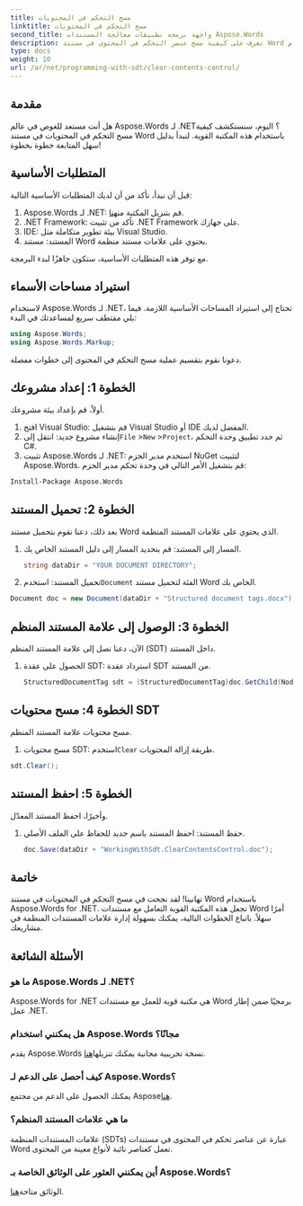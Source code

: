 ```yaml
---
title: مسح التحكم في المحتويات
linktitle: مسح التحكم في المحتويات
second_title: واجهة برمجة تطبيقات معالجة المستندات Aspose.Words
description: تعرف على كيفية مسح عنصر التحكم في المحتوى في مستند Word باستخدام Aspose.Words for .NET من خلال دليلنا خطوة بخطوة.
type: docs
weight: 10
url: /ar/net/programming-with-sdt/clear-contents-control/
---
```

## مقدمة

هل أنت مستعد للغوص في عالم Aspose.Words لـ .NET؟ اليوم، سنستكشف كيفية مسح التحكم في المحتويات في مستند Word باستخدام هذه المكتبة القوية. لنبدأ بدليل سهل المتابعة خطوة بخطوة!

## المتطلبات الأساسية

قبل أن نبدأ، تأكد من أن لديك المتطلبات الأساسية التالية:

1.  Aspose.Words لـ .NET: قم بتنزيل المكتبة من[هنا](https://releases.aspose.com/words/net/).
2. .NET Framework: تأكد من تثبيت .NET Framework على جهازك.
3. IDE: بيئة تطوير متكاملة مثل Visual Studio.
4. المستند: مستند Word يحتوي على علامات مستند منظمة.

مع توفر هذه المتطلبات الأساسية، ستكون جاهزًا لبدء البرمجة.

## استيراد مساحات الأسماء

لاستخدام Aspose.Words لـ .NET، تحتاج إلى استيراد المساحات الأساسية اللازمة. فيما يلي مقتطف سريع لمساعدتك في البدء:

```csharp
using Aspose.Words;
using Aspose.Words.Markup;
```

دعونا نقوم بتقسيم عملية مسح التحكم في المحتوى إلى خطوات مفصلة.

## الخطوة 1: إعداد مشروعك

أولاً، قم بإعداد بيئة مشروعك.

1. افتح Visual Studio: قم بتشغيل Visual Studio أو IDE المفضل لديك.
2.  إنشاء مشروع جديد: انتقل إلى`File` >`New` >`Project`، ثم حدد تطبيق وحدة التحكم C#.
3. تثبيت Aspose.Words لـ .NET: استخدم مدير الحزم NuGet لتثبيت Aspose.Words. قم بتشغيل الأمر التالي في وحدة تحكم مدير الحزم:
```sh
Install-Package Aspose.Words
```

## الخطوة 2: تحميل المستند

بعد ذلك، دعنا نقوم بتحميل مستند Word الذي يحتوي على علامات المستند المنظمة.

1. المسار إلى المستند: قم بتحديد المسار إلى دليل المستند الخاص بك.
   ```csharp
   string dataDir = "YOUR DOCUMENT DIRECTORY";
   ```
2.  تحميل المستند: استخدم`Document` الفئة لتحميل مستند Word الخاص بك.
   ```csharp
   Document doc = new Document(dataDir + "Structured document tags.docx");
   ```

## الخطوة 3: الوصول إلى علامة المستند المنظم

الآن، دعنا نصل إلى علامة المستند المنظم (SDT) داخل المستند.

1. الحصول على عقدة SDT: استرداد عقدة SDT من المستند.
   ```csharp
   StructuredDocumentTag sdt = (StructuredDocumentTag)doc.GetChild(NodeType.StructuredDocumentTag, 0, true);
   ```

## الخطوة 4: مسح محتويات SDT

مسح محتويات علامة المستند المنظم.

1.  مسح محتويات SDT: استخدم`Clear` طريقة إزالة المحتويات.
   ```csharp
   sdt.Clear();
   ```

## الخطوة 5: احفظ المستند

وأخيرًا، احفظ المستند المعدّل.

1. حفظ المستند: احفظ المستند باسم جديد للحفاظ على الملف الأصلي.
   ```csharp
   doc.Save(dataDir + "WorkingWithSdt.ClearContentsControl.doc");
   ```

## خاتمة

تهانينا! لقد نجحت في مسح التحكم في المحتويات في مستند Word باستخدام Aspose.Words for .NET. تجعل هذه المكتبة القوية التعامل مع مستندات Word أمرًا سهلاً. باتباع الخطوات التالية، يمكنك بسهولة إدارة علامات المستندات المنظمة في مشاريعك.

## الأسئلة الشائعة

### ما هو Aspose.Words لـ .NET؟

Aspose.Words for .NET هي مكتبة قوية للعمل مع مستندات Word برمجيًا ضمن إطار عمل .NET.

### هل يمكنني استخدام Aspose.Words مجانًا؟

 يقدم Aspose.Words نسخة تجريبية مجانية يمكنك تنزيلها[هنا](https://releases.aspose.com/).

### كيف أحصل على الدعم لـ Aspose.Words؟

 يمكنك الحصول على الدعم من مجتمع Aspose[هنا](https://forum.aspose.com/c/words/8).

### ما هي علامات المستند المنظم؟

علامات المستندات المنظمة (SDTs) عبارة عن عناصر تحكم في المحتوى في مستندات Word تعمل كعناصر نائبة لأنواع معينة من المحتوى.

### أين يمكنني العثور على الوثائق الخاصة بـ Aspose.Words؟

 الوثائق متاحة[هنا](https://reference.aspose.com/words/net/).
